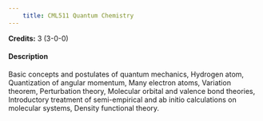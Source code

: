 ```yaml
---
    title: CML511 Quantum Chemistry
---
```

**Credits:** 3 (3-0-0)



#### Description 
Basic concepts and postulates of quantum mechanics, Hydrogen atom, Quantization of angular momentum, Many electron atoms, Variation theorem, Perturbation theory, Molecular orbital and valence bond theories, Introductory treatment of semi-empirical and ab initio calculations on molecular systems, Density functional theory.